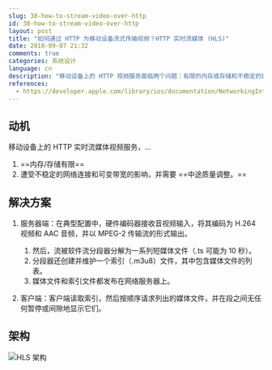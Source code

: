 ```yaml
---
slug: 38-how-to-stream-video-over-http
id: 38-how-to-stream-video-over-http
layout: post
title: "如何通过 HTTP 为移动设备流式传输视频？HTTP 实时流媒体 (HLS)"
date: 2018-09-07 21:32
comments: true
categories: 系统设计
language: cn
description: "移动设备上的 HTTP 视频服务面临两个问题：有限的内存或存储和不稳定的网络连接以及可变的带宽。HTTP 实时流媒体通过关注点分离、文件分段和索引来解决这些问题。"
references:
  - https://developer.apple.com/library/ios/documentation/NetworkingInternet/Conceptual/StreamingMediaGuide/HTTPStreamingArchitecture/HTTPStreamingArchitecture.html#//apple_ref/doc/uid/TP40008332-CH101-SW2
---
```


## 动机

移动设备上的 HTTP 实时流媒体视频服务，...

1. ==内存/存储有限==
2. 遭受不稳定的网络连接和可变带宽的影响，并需要 ==中途质量调整。==



## 解决方案

1. 服务器端：在典型配置中，硬件编码器接收音视频输入，将其编码为 H.264 视频和 AAC 音频，并以 MPEG-2 传输流的形式输出。

    1. 然后，流被软件流分段器分解为一系列短媒体文件（.ts 可能为 10 秒）。
    2. 分段器还创建并维护一个索引（.m3u8）文件，其中包含媒体文件的列表。
    3. 媒体文件和索引文件都发布在网络服务器上。

2. 客户端：客户端读取索引，然后按顺序请求列出的媒体文件，并在段之间无任何暂停或间隙地显示它们。



## 架构

![HLS 架构](/img/hls-architecture.png)